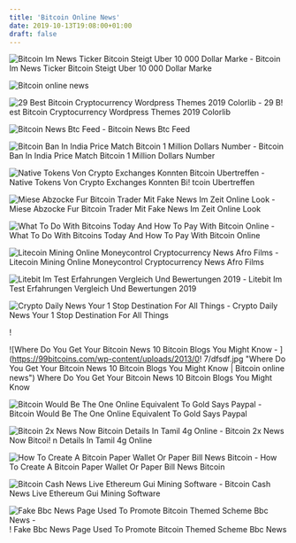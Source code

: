 ```yaml
---
title: 'Bitcoin Online News'
date: 2019-10-13T19:08:00+01:00
draft: false
---
```


![Bitcoin Im News Ticker Bitcoin Steigt Uber 10 000 Dollar Marke - ](https://p5.focus.de/img/fotos/origs8418735/7875442025-w630-h354-o-q75-p5/5a784cf860b2bf58a0ebbcc8-568x320-1-feb-05-2018-13-03-24-poster.jpg "Bitcoin Im News Ticker Bitcoin Steigt Uber 10 000 Dollar Marke | Bitcoin online news") Bitcoin Im News Ticker Bitcoin Steigt Uber 10 000 Dollar Marke

![Bitcoin online news](https://cryptocoinnews.online/wp-content/uploads/2018/10/BITCOIN-LATEST-NEWS-CRYPTOCURRENCY-DURING-THE-NEXT-BULL-RUN.jpg "Bitcoin online news") 

![29 Best Bitcoin Cryptocurrency Wordpress Themes 2019 Colorlib - ](https://colorlib.com/wp/wp-content/uploads/sites/2/pennews-bitcoin-news-wordpress-theme.jpg "29 Best Bitcoin Cryptocurrency Wordpress Themes 2019 Colorlib | Bitcoin online news") 29 B! est Bitcoin Cryptocurrency Wordpress Themes 2019 Colorlib

![Bitcoin News Btc Feed - ](https://btc-feed.com/assets/components/phpthumbof/cache/waves-the-next-big-thing-in-crypto.15e49dee299ef539bbdcec2785ee6ced.jpg "Bitcoin News Btc Feed | Bitcoin online news") Bitcoin News Btc Feed

![Bitcoin Ban In India Price Match Bitcoin 1 Million Dollars Number - ](https://i.ytimg.com/vi/88bXJYdESV4/maxresdefault.jpg "Bitcoin Ban In India Price Match Bitcoin 1 Million Dollars Number | Bitcoin online news") Bitcoin Ban In India Price Match Bitcoin 1 Million Dollars Number

![Native Tokens Von Crypto Exchanges Konnten Bitcoin Ubertreffen - ](https://coinrevolution.com/wp-content/uploads/2019/07/16.jpg "Native Tokens Von Crypto Exchanges Konnten Bitcoin Ubertreffen | Bitcoin !   online news") Native Tokens Von Crypto Exchanges Konnten Bi! tcoin Ubertreffen

![Miese Abzocke Fur Bitcoin Trader Mit Fake News Im Zeit Online Look - ](https://meedia.de/wp-content/uploads/2018/04/zeit-online-hoehle-der-loewen-screenshot-01-501x630.png "Miese Abzocke Fur Bitcoin Trader Mit Fake News Im Zeit Online Look | Bitcoin online news") Miese Abzocke Fur Bitcoin Trader Mit Fake News Im Zeit Online Look

![What To Do With Bitcoins Today And How To Pay With Bitcoin Online - ](https://blockspoint.com/assets/components/phpthumbof/cache/what-to-do-with-bitcoins.530a4fac5c5f1a7965efdb4fc8735f283807.jpg "What To Do With Bitcoins Today And How To Pay With Bitcoin Online | Bitcoin online news") What To Do With Bitcoins Today And How To Pay With Bitcoin Online

![Litecoin Mining Online Moneycontrol Cryptocurrency News Afro Films - ](https://static-news.moneycontrol.com/static-mcnews/2018/01/image-bitcoin.jpg "Litecoin Mining Online Moneycontrol Cryptocurrency News Afro Films | Bitcoin online news") Litecoin Mining Online Moneycontrol Cryptocurrency News Afro Films

![Litebit Im Test Erfahrungen Vergleich Und Bewertungen 2019 - ](https://www.crypto-news-flash.com/wp-content/uploads/2019/06/litebit-0-850x500.png "Litebit Im Test Erfahrungen Vergleich Und Bewertungen 2019 | Bitcoin online news") Litebit Im Test Erfahrungen Vergleich Und Bewertungen 2019

![Crypto Daily News Your 1 Stop Destination For All Things - ](https://cryptodailynews.online/wp-content/uploads/2017/12/Bitcoin-2017-PriceHike.png "Crypto Daily News Your 1 Stop Destination For All Things | Bitcoin online news") Crypto Daily News Your 1 Stop Destination For All Things

!

![Where Do You Get Your Bitcoin News 10 Bitcoin Blogs You Might Know - ](https://99bitcoins.com/wp-content/uploads/2013/0!   7/dfsdf.jpg "Where Do You Get Your Bitcoin News 10 Bitcoin Blogs You Might Know | Bitcoin online news") Where Do You Get Your Bitcoin News 10 Bitcoin Blogs You Might Know

![Bitcoin Would Be The One Online Equivalent To Gold Says Paypal - ](https://coindelite.com/news/wp-content/myimages/bitcoin-would-be-the-one-online-equivalent-to-gold-says-paypal-ceo.jpg "Bitcoin Would Be The One Online Equivalent To Gold Says Paypal | Bitcoin online news") Bitcoin Would Be The One Online Equivalent To Gold Says Paypal

![Bitcoin 2x News Now Bitcoin Details In Tamil 4g Online - ](https://i.ytimg.com/vi/2B9_KEPe7ZY/maxresdefault.jpg "Bitcoin 2x News Now Bitcoin Details In Tamil 4g Online | Bitcoin online news") Bitcoin 2x News Now Bitcoi! n Details In Tamil 4g Online

![How To Create A Bitcoin Paper Wallet Or Paper Bill News Bitcoin - ](https://cryptolinks.com/includes/images/thumbnails/2b61e_watermark.jpg "How To Create A Bitcoin Paper Wallet Or Paper Bill News Bitcoin | Bitcoin online news") How To Create A Bitcoin Paper Wallet Or Paper Bill News Bitcoin

![Bitcoin Cash News Live Ethereum Gui Mining Software - ](https://i.ytimg.com/vi/S2O_aPZKTnU/maxresdefault.jpg "Bitcoin Cash News Live Ethereum Gui Mining Software | Bitcoin online news") Bitcoin Cash News Live Ethereum Gui Mining Software

![Fake Bbc News Page Used To Promote Bitcoin Themed Scheme Bbc News - ](https://ichef.bbci.co.uk/news/660/cpsprodpb/176ED/production/_105218959_32781167-943d-4ae0-bd89-0ec3bba8cb4f.jpg "Fake Bbc News Page U!   sed To Promote Bitcoin Themed Scheme Bbc News | Bitcoin online news") ! Fake Bbc News Page Used To Promote Bitcoin Themed Scheme Bbc News